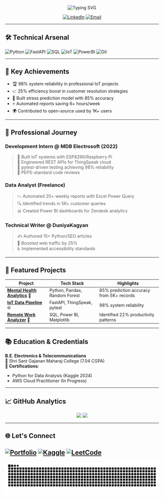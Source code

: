  <div align="center">
  <img src="https://readme-typing-svg.demolab.com?font=Fira+Code&size=30&duration=4000&pause=1000&color=58A6FF&center=true&vCenter=true&width=800&lines=Hi+👋+I'm+Pratik+Fulkar;Python+Developer+💻;Data+Analyst+📊;IoT+Enthusiast+🔌;Open+Source+Contributor+❤️" alt="Typing SVG" />
  
  [![LinkedIn](https://img.shields.io/badge/-CONNECT-blue?style=for-the-badge&logo=linkedin)](https://linkedin.com/in/pratik-fulkar)
  [![Email](https://img.shields.io/badge/-HIRE_ME!-critical?style=for-the-badge&logo=gmail)](mailto:pratik.fulkar2001@gmail.com)
</div>

---

## 🛠️ **Technical Arsenal**

![Python](https://img.shields.io/badge/-Python-3776AB?style=for-the-badge&logo=python&logoColor=white)
![FastAPI](https://img.shields.io/badge/-FastAPI-009688?style=for-the-badge&logo=fastapi&logoColor=white)
![SQL](https://img.shields.io/badge/-SQL-4479A1?style=for-the-badge&logo=mysql&logoColor=white)
![IoT](https://img.shields.io/badge/-IoT-FF6F00?style=for-the-badge&logo=arduino&logoColor=white)
![PowerBI](https://img.shields.io/badge/-PowerBI-F2C811?style=for-the-badge&logo=powerbi&logoColor=black)
![Git](https://img.shields.io/badge/-Git-F05032?style=for-the-badge&logo=git&logoColor=white)

---

## 🚀 **Key Achievements**

- 🏆 98% system reliability in professional IoT projects
- 📈 25% efficiency boost in customer resolution strategies
- 🤖 Built stress prediction model with 85% accuracy
- ⚡ Automated reports saving 6+ hours/week
- 🌍 Contributed to open-source used by 1K+ users

---

## 💼 **Professional Journey**

### **Development Intern** @ MDB Electrosoft (2022)
> 🧩 Built IoT systems with ESP8266/Raspberry Pi  
> 🔌 Engineered REST APIs for ThingSpeak cloud  
> 🧪 pytest-driven testing achieving 98% reliability  
> 👥 PEPS-standard code reviews

### **Data Analyst** (Freelance)
> 📉 Automated 20+ weekly reports with Excel Power Query  
> 🔍 Identified trends in 5K+ customer queries  
> 📊 Created Power BI dashboards for Zendesk analytics

### **Technical Writer** @ DuniyaKagyan
> ✍️ Authored 15+ Python/SEO articles  
> 🚀 Boosted web traffic by 25%  
> ♿ Implemented accessibility standards

---

## 🌟 **Featured Projects**

| Project | Tech Stack | Highlights |
|---------|------------|------------|
| **[Mental Health Analytics](https://github.com/Pdfulkar)** 🧠 | Python, Pandas, Random Forest | 85% prediction accuracy from 5K+ records |
| **[IoT Data Pipeline](https://github.com/Pdfulkar)** 🌐 | FastAPI, ThingSpeak, pytest | 98% system reliability |
| **[Remote Work Analyzer](https://github.com/Pdfulkar)** 🏡 | SQL, Power BI, Matplotlib | Identified 22% productivity patterns |

---

## 📚 **Education & Credentials**

**B.E. Electronics & Telecommunications**  
🏫 Shri Sant Gajanan Maharaj College (7.04 CGPA)  
📜 **Certifications**:  
- Python for Data Analysis (Kaggle 2024)  
- AWS Cloud Practitioner (In Progress)  

---

## 📈 **GitHub Analytics**

<div align="center">
  <img src="https://github-readme-stats.vercel.app/api?username=Pdfulkar&show_icons=true&theme=radical">
  <img src="https://github-readme-stats.vercel.app/api/top-langs/?username=Pdfulkar&layout=compact&theme=vision-friendly-dark">
</div>

---

## 🌐 **Let's Connect**

[![Portfolio](https://img.shields.io/badge/-PORTFOLIO_SITE-4CAF50?style=for-the-badge)](https://pdfulkar.github.io/PortFolio_Site/)
[![Kaggle](https://img.shields.io/badge/-Kaggle-20BEFF?style=for-the-badge&logo=kaggle)](https://kaggle.com/pratikfulkar)
[![LeetCode](https://img.shields.io/badge/-LeetCode-FFA116?style=for-the-badge&logo=leetcode)](https://leetcode.com/pdfulkar)
---
<img alt="GitHub Snake" src="https://raw.githubusercontent.com/Pdfulkar/Pdfulkar/output/github-contribution-grid-snake-dark.svg" />

